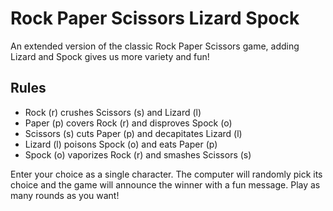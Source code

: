 # Rock Paper Scissors Lizard Spock

An extended version of the classic Rock Paper Scissors game, adding Lizard and Spock gives us more variety and fun!

## Rules
- Rock (r) crushes Scissors (s) and Lizard (l)
- Paper (p) covers Rock (r) and disproves Spock (o)
- Scissors (s) cuts Paper (p) and decapitates Lizard (l)
- Lizard (l) poisons Spock (o) and eats Paper (p)
- Spock (o) vaporizes Rock (r) and smashes Scissors (s)

Enter your choice as a single character. The computer will randomly pick its choice and the game will announce the winner with a fun message. Play as many rounds as you want!